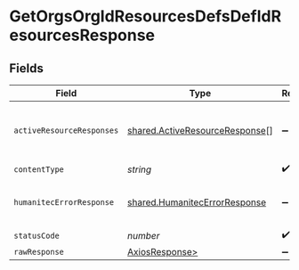 # GetOrgsOrgIdResourcesDefsDefIdResourcesResponse


## Fields

| Field                                                                            | Type                                                                             | Required                                                                         | Description                                                                      |
| -------------------------------------------------------------------------------- | -------------------------------------------------------------------------------- | -------------------------------------------------------------------------------- | -------------------------------------------------------------------------------- |
| `activeResourceResponses`                                                        | [shared.ActiveResourceResponse](../../models/shared/activeresourceresponse.md)[] | :heavy_minus_sign:                                                               | A possibly empty list of Active Resources.<br/><br/>                             |
| `contentType`                                                                    | *string*                                                                         | :heavy_check_mark:                                                               | N/A                                                                              |
| `humanitecErrorResponse`                                                         | [shared.HumanitecErrorResponse](../../models/shared/humanitecerrorresponse.md)   | :heavy_minus_sign:                                                               | Internal application error.<br/><br/>                                            |
| `statusCode`                                                                     | *number*                                                                         | :heavy_check_mark:                                                               | N/A                                                                              |
| `rawResponse`                                                                    | [AxiosResponse>](https://axios-http.com/docs/res_schema)                         | :heavy_minus_sign:                                                               | N/A                                                                              |